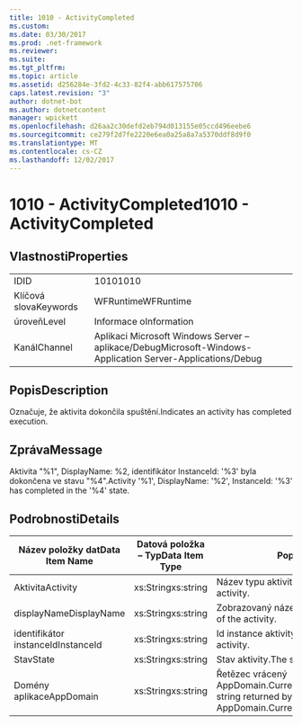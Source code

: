 ```yaml
---
title: 1010 - ActivityCompleted
ms.custom: 
ms.date: 03/30/2017
ms.prod: .net-framework
ms.reviewer: 
ms.suite: 
ms.tgt_pltfrm: 
ms.topic: article
ms.assetid: d256284e-3fd2-4c33-82f4-abb617575706
caps.latest.revision: "3"
author: dotnet-bot
ms.author: dotnetcontent
manager: wpickett
ms.openlocfilehash: d26aa2c30defd2eb794d013155e05ccd496eebe6
ms.sourcegitcommit: ce279f2d7fe2220e6ea0a25a8a7a5370ddf8d9f0
ms.translationtype: MT
ms.contentlocale: cs-CZ
ms.lasthandoff: 12/02/2017
---
```

# <a name="1010---activitycompleted"></a><span data-ttu-id="3c287-102">1010 - ActivityCompleted</span><span class="sxs-lookup"><span data-stu-id="3c287-102">1010 - ActivityCompleted</span></span>
## <a name="properties"></a><span data-ttu-id="3c287-103">Vlastnosti</span><span class="sxs-lookup"><span data-stu-id="3c287-103">Properties</span></span>  
  
|||  
|-|-|  
|<span data-ttu-id="3c287-104">ID</span><span class="sxs-lookup"><span data-stu-id="3c287-104">ID</span></span>|<span data-ttu-id="3c287-105">1010</span><span class="sxs-lookup"><span data-stu-id="3c287-105">1010</span></span>|  
|<span data-ttu-id="3c287-106">Klíčová slova</span><span class="sxs-lookup"><span data-stu-id="3c287-106">Keywords</span></span>|<span data-ttu-id="3c287-107">WFRuntime</span><span class="sxs-lookup"><span data-stu-id="3c287-107">WFRuntime</span></span>|  
|<span data-ttu-id="3c287-108">úroveň</span><span class="sxs-lookup"><span data-stu-id="3c287-108">Level</span></span>|<span data-ttu-id="3c287-109">Informace o</span><span class="sxs-lookup"><span data-stu-id="3c287-109">Information</span></span>|  
|<span data-ttu-id="3c287-110">Kanál</span><span class="sxs-lookup"><span data-stu-id="3c287-110">Channel</span></span>|<span data-ttu-id="3c287-111">Aplikaci Microsoft Windows Server – aplikace/Debug</span><span class="sxs-lookup"><span data-stu-id="3c287-111">Microsoft-Windows-Application Server-Applications/Debug</span></span>|  
  
## <a name="description"></a><span data-ttu-id="3c287-112">Popis</span><span class="sxs-lookup"><span data-stu-id="3c287-112">Description</span></span>  
 <span data-ttu-id="3c287-113">Označuje, že aktivita dokončila spuštění.</span><span class="sxs-lookup"><span data-stu-id="3c287-113">Indicates an activity has completed execution.</span></span>  
  
## <a name="message"></a><span data-ttu-id="3c287-114">Zpráva</span><span class="sxs-lookup"><span data-stu-id="3c287-114">Message</span></span>  
 <span data-ttu-id="3c287-115">Aktivita "%1", DisplayName: %2, identifikátor InstanceId: '%3' byla dokončena ve stavu "%4".</span><span class="sxs-lookup"><span data-stu-id="3c287-115">Activity '%1', DisplayName: '%2', InstanceId: '%3' has completed in the '%4' state.</span></span>  
  
## <a name="details"></a><span data-ttu-id="3c287-116">Podrobnosti</span><span class="sxs-lookup"><span data-stu-id="3c287-116">Details</span></span>  
  
|<span data-ttu-id="3c287-117">Název položky dat</span><span class="sxs-lookup"><span data-stu-id="3c287-117">Data Item Name</span></span>|<span data-ttu-id="3c287-118">Datová položka – Typ</span><span class="sxs-lookup"><span data-stu-id="3c287-118">Data Item Type</span></span>|<span data-ttu-id="3c287-119">Popis</span><span class="sxs-lookup"><span data-stu-id="3c287-119">Description</span></span>|  
|--------------------|--------------------|-----------------|  
|<span data-ttu-id="3c287-120">Aktivita</span><span class="sxs-lookup"><span data-stu-id="3c287-120">Activity</span></span>|<span data-ttu-id="3c287-121">xs:String</span><span class="sxs-lookup"><span data-stu-id="3c287-121">xs:string</span></span>|<span data-ttu-id="3c287-122">Název typu aktivity.</span><span class="sxs-lookup"><span data-stu-id="3c287-122">The type name of the activity.</span></span>|  
|<span data-ttu-id="3c287-123">displayName</span><span class="sxs-lookup"><span data-stu-id="3c287-123">DisplayName</span></span>|<span data-ttu-id="3c287-124">xs:String</span><span class="sxs-lookup"><span data-stu-id="3c287-124">xs:string</span></span>|<span data-ttu-id="3c287-125">Zobrazovaný název aktivity.</span><span class="sxs-lookup"><span data-stu-id="3c287-125">The display name of the activity.</span></span>|  
|<span data-ttu-id="3c287-126">identifikátor instanceId</span><span class="sxs-lookup"><span data-stu-id="3c287-126">InstanceId</span></span>|<span data-ttu-id="3c287-127">xs:String</span><span class="sxs-lookup"><span data-stu-id="3c287-127">xs:string</span></span>|<span data-ttu-id="3c287-128">Id instance aktivity.</span><span class="sxs-lookup"><span data-stu-id="3c287-128">The instance id of the activity.</span></span>|  
|<span data-ttu-id="3c287-129">Stav</span><span class="sxs-lookup"><span data-stu-id="3c287-129">State</span></span>|<span data-ttu-id="3c287-130">xs:String</span><span class="sxs-lookup"><span data-stu-id="3c287-130">xs:string</span></span>|<span data-ttu-id="3c287-131">Stav aktivity.</span><span class="sxs-lookup"><span data-stu-id="3c287-131">The state of the activity.</span></span>|  
|<span data-ttu-id="3c287-132">Domény aplikace</span><span class="sxs-lookup"><span data-stu-id="3c287-132">AppDomain</span></span>|<span data-ttu-id="3c287-133">xs:String</span><span class="sxs-lookup"><span data-stu-id="3c287-133">xs:string</span></span>|<span data-ttu-id="3c287-134">Řetězec vrácený AppDomain.CurrentDomain.FriendlyName.</span><span class="sxs-lookup"><span data-stu-id="3c287-134">The string returned by AppDomain.CurrentDomain.FriendlyName.</span></span>|
